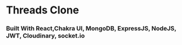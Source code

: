 # Threads Clone
### Built With React,Chakra UI, MongoDB, ExpressJS, NodeJS, JWT, Cloudinary, socket.io